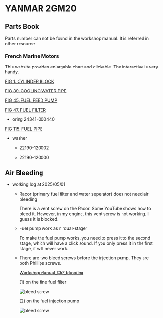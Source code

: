 # YANMAR 2GM20 

## Parts Book

Parts number can not be found in the workshop manual. It is referred in other resource.

### French Marine Motors

This website provides enlargable chart and clickable. The interactive is very handy.

[FIG 1. CYLINDER BLOCK](https://yanmarshop.com/en-GB/catalog/all/servicebom/yanmardata-845935/yanmar-marine-marine-main-engine-small-gm-series-2gm20-fig-1-cylinder-block)

[FIG 39. COOLING WATER PIPE](https://yanmarshop.com/en-GB/catalog/all/servicebom/yanmardata-846239/yanmar-marine-marine-main-engine-small-gm-series-2gm20-fig-39-cooling-water-pipe)

[FIG 45. FUEL FEED PUMP](https://yanmarshop.com/en-GB/catalog/all/servicebom/yanmardata-846288/yanmar-marine-marine-main-engine-small-gm-series-2gm20-fig-45-fuel-feed-pump)

[FIG 47. FUEL FILTER](https://yanmarshop.com/en-GB/catalog/all/servicebom/yanmardata-846308/yanmar-marine-marine-main-engine-small-gm-series-2gm20-fig-47-fuel-filter)

* oring 24341-000440

[FIG 115. FUEL PIPE](https://yanmarshop.com/en-GB/catalog/all/servicebom/yanmardata-846350/yanmar-marine-marine-main-engine-small-gm-series-2gm20-fig-115-51afuel-pipefrom-1997-09)

* washer

  * 22190-120002
  
  * 22190-120000

## Air Bleeding

* working log at 2025/05/01

  * Racor (primary fuel filter and water seperator) does not need air bleeding
    
    There is a vent screw on the Racor. Some YouTube shows how to bleed it. However, in my engine, this vent screw is not working. I guess it is blocked.

  * Fuel pump work as if 'dual-stage'

    To make the fuel pump works, you need to press it to the second stage, which will have a click sound. If you only press it in the first stage, it will never work.

  * There are two bleed screws before the injection pump. They are both Phillips screws.
 
    [WorkshopManual_Ch7_bleeding](yanmar2GM20/WorkshopManual_Ch7_bleeding.pdf)

    (1) on the fine fuel filter
 
    ![bleed screw](WorkshopManual_Ch7_bleeding_pic10.png)

    (2) on the fuel injection pump

    ![bleed screw](WorkshopManual_Ch7_bleeding_pic11.png)
 
      

